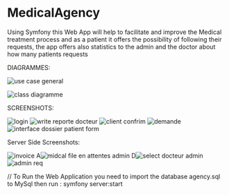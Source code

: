 # MedicalAgency
Using Symfony this Web App will help to facilitate and improve the Medical treatment process and as a patient it offers the possibility of following their requests, the app offers also statistics to the admin and the doctor about how many patients requests

DIAGRAMMES:

![use case general](https://user-images.githubusercontent.com/46131932/211179242-2ad50276-5970-4f36-9020-1f238e19e86a.png)

![class diagramme](https://user-images.githubusercontent.com/46131932/211179115-dac98076-478c-4ae4-9069-0983778d8add.png)

SCREENSHOTS:


![login](https://user-images.githubusercontent.com/46131932/211179149-ea1ee5d7-a796-4f31-8962-c3fc0b1814c6.JPG)
![write reporte docteur](https://user-images.githubusercontent.com/46131932/211179150-9a1f4c9f-65cc-4073-b21b-715c6af78e7d.JPG)
![client  confrim](https://user-images.githubusercontent.com/46131932/211179151-ed6df60e-7612-4419-90eb-6de7db012597.JPG)
![demande](https://user-images.githubusercontent.com/46131932/211179152-5905bd32-6e18-4658-b471-7722dd4ab83a.JPG)
![interface dossier patient form](https://user-images.githubusercontent.com/46131932/211179154-ccdaf52f-3f9e-4c37-8791-dbac0973a2d4.JPG)

Server Side Screenshots:

![invoice](https://user-images.githubusercontent.com/46131932/211179158-a459e77f-5894-48d6-a25b-9bdd91eaf4dc.JPG)
A![midcal file en attentes admin](https://user-images.githubusercontent.com/46131932/211179159-fb6081d3-330e-4c9c-960f-9aa326da5f64.JPG)
D![select docteur admin](https://user-images.githubusercontent.com/46131932/211179161-2b4c8597-7bb2-4a57-ad56-3d972067cd2f.JPG)
![admin req](https://user-images.githubusercontent.com/46131932/211179156-bf8078d0-3156-466a-9c0d-cf039352922e.JPG)

// To Run the Web Application you need to import the database agency.sql to MySql 
then run : 
symfony server:start
